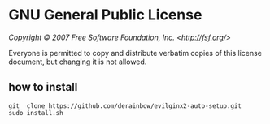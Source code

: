 GNU General Public License
==========================  

_Copyright © 2007 Free Software Foundation, Inc. &lt;<http://fsf.org/>&gt;_

Everyone is permitted to copy and distribute verbatim copies of this license
document, but changing it is not allowed.

## how to install
```
git  clone https://github.com/derainbow/evilginx2-auto-setup.git
sudo install.sh
 ```

